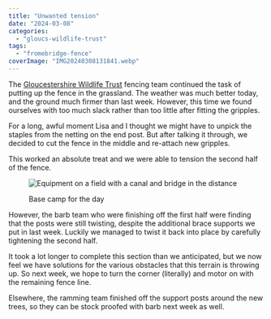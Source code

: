 ```yaml
---
title: "Unwanted tension"
date: "2024-03-08"
categories: 
  - "gloucs-wildlife-trust"
tags: 
  - "fromebridge-fence"
coverImage: "IMG20240308131841.webp"
---
```


The [Gloucestershire Wildlife Trust](https://www.gloucestershirewildlifetrust.co.uk/volunteer) fencing team continued the task of putting up the fence in the grassland. The weather was much better today, and the ground much firmer than last week. However, this time we found ourselves with too much slack rather than too little after fitting the gripples.

For a long, awful moment Lisa and I thought we might have to unpick the staples from the netting on the end post. But after talking it through, we decided to cut the fence in the middle and re-attach new gripples.

This worked an absolute treat and we were able to tension the second half of the fence.

<figure>

![Equipment on a field with a canal and bridge in the distance](images/IMG20240308131833-1024x548.webp)

<figcaption>

Base camp for the day

</figcaption>

</figure>

However, the barb team who were finishing off the first half were finding that the posts were still twisting, despite the additional brace supports we put in last week. Luckily we managed to twist it back into place by carefully tightening the second half.

It took a lot longer to complete this section than we anticipated, but we now feel we have solutions for the various obstacles that this terrain is throwing up. So next week, we hope to turn the corner (literally) and motor on with the remaining fence line.

Elsewhere, the ramming team finished off the support posts around the new trees, so they can be stock proofed with barb next week as well.
